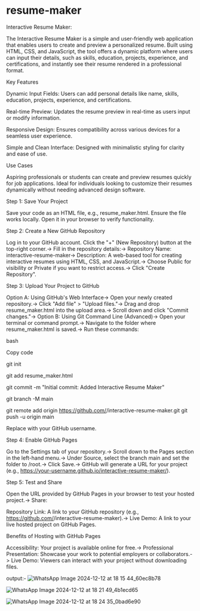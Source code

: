 # resume-maker

Interactive Resume Maker:

The Interactive Resume Maker is a simple and user-friendly web application that enables users to create and preview a personalized resume. Built using HTML, CSS, and JavaScript, the tool offers a dynamic platform where users can input their details, such as skills, education, projects, experience, and certifications, and instantly see their resume rendered in a professional format.

Key Features

Dynamic Input Fields: Users can add personal details like name, skills, education, projects, experience, and certifications.

Real-time Preview: Updates the resume preview in real-time as users input or modify information.

Responsive Design: Ensures compatibility across various devices for a seamless user experience.

Simple and Clean Interface: Designed with minimalistic styling for clarity and ease of use.

Use Cases

Aspiring professionals or students can create and preview resumes quickly for job applications.
Ideal for individuals looking to customize their resumes dynamically without needing advanced design software.

Step 1: Save Your Project

Save your code as an HTML file, e.g., resume_maker.html.
Ensure the file works locally. Open it in your browser to verify functionality.

Step 2: Create a New GitHub Repository

Log in to your GitHub account.
Click the "+" (New Repository) button at the top-right corner.->
Fill in the repository details:->
Repository Name: interactive-resume-maker->
Description: A web-based tool for creating interactive resumes using HTML, CSS, and JavaScript.->
Choose Public for visibility or Private if you want to restrict access.->
Click "Create Repository".

Step 3: Upload Your Project to GitHub

Option A: Using GitHub's Web Interface->
Open your newly created repository.->
Click "Add file" > "Upload files."->
Drag and drop resume_maker.html into the upload area.->
Scroll down and click "Commit changes."->
Option B: Using Git Command Line (Advanced)->
Open your terminal or command prompt.->
Navigate to the folder where resume_maker.html is saved.->
Run these commands:

bash

Copy code

git init

git add resume_maker.html

git commit -m "Initial commit: Added Interactive Resume Maker"

git branch -M main

git remote add origin https://github.com/<your-username>/interactive-resume-maker.git
git push -u origin main

Replace <your-username> with your GitHub username.

Step 4: Enable GitHub Pages

Go to the Settings tab of your repository.->
Scroll down to the Pages section in the left-hand menu.->
Under Source, select the branch main and set the folder to /root.->
Click Save.->
GitHub will generate a URL for your project (e.g., https://your-username.github.io/interactive-resume-maker/).

Step 5: Test and Share

Open the URL provided by GitHub Pages in your browser to test your hosted project.->
Share:

Repository Link: A link to your GitHub repository (e.g., https://github.com/<your-username>/interactive-resume-maker).->
Live Demo: A link to your live hosted project on GitHub Pages.

Benefits of Hosting with GitHub Pages

Accessibility: Your project is available online for free.->
Professional Presentation: Showcase your work to potential employers or collaborators.->
Live Demo: Viewers can interact with your project without downloading files.

output:-
![WhatsApp Image 2024-12-12 at 18 15 44_60ec8b78](https://github.com/user-attachments/assets/d400e6b9-48cf-4e8f-89ec-c316966edf25)

![WhatsApp Image 2024-12-12 at 18 21 49_4b1ecd65](https://github.com/user-attachments/assets/ab6ae3f0-54c1-4ec2-8158-30134d4e474c)

![WhatsApp Image 2024-12-12 at 18 24 35_0bad6e90](https://github.com/user-attachments/assets/a0a25e38-fbf5-4649-9786-0105db1d2f16)




